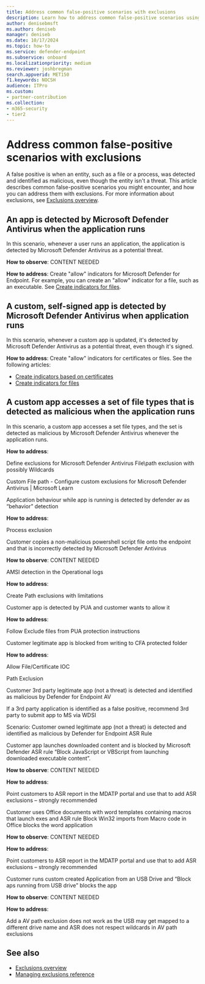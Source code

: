 ```yaml
---
title: Address common false-positive scenarios with exclusions            
description: Learn how to address common false-positive scenarios using antivirus exclusions or Defender for Endpoint indicators.            
author: denisebmsft
ms.author: deniseb
manager: deniseb 
ms.date: 10/17/2024
ms.topic: how-to
ms.service: defender-endpoint
ms.subservice: onboard
ms.localizationpriority: medium 
ms.reviewer: joshbregman
search.appverid: MET150
f1.keywords: NOCSH 
audience: ITPro
ms.custom: 
- partner-contribution
ms.collection: 
- m365-security
- tier2
---
```


# Address common false-positive scenarios with exclusions

A false positive is when an entity, such as a file or a process, was detected and identified as malicious, even though the entity isn't a threat. This article describes common false-positive scenarios you might encounter, and how you can address them with exclusions. For more information about exclusions, see [Exclusions overview](navigate-defender-endpoint-antivirus-exclusions.md).

## An app is detected by Microsoft Defender Antivirus when the application runs

In this scenario, whenever a user runs an application, the application is detected by Microsoft Defender Antivirus as a potential threat. 

**How to observe**: CONTENT NEEDED

**How to address**: Create "allow" indicators for Microsoft Defender for Endpoint. For example, you can create an "allow" indicator for a file, such as an executable. See [Create indicators for files](indicator-file.md). 

## A custom, self-signed app is detected by Microsoft Defender Antivirus when application runs 

In this scenario, whenever a custom app is updated, it's detected by Microsoft Defender Antivirus as a potential threat, even though it's signed.

**How to address**: Create "allow" indicators for certificates or files. See the following articles:

- [Create indicators based on certificates](indicator-certificates.md)
- [Create indicators for files](indicator-file.md)

## A custom app accesses a set of file types that is detected as malicious when the application runs

In this scenario, a custom app accesses a set file types, and the set is detected as malicious by Microsoft Defender Antivirus whenever the application runs. 

**How to address**: 

 Define exclusions for Microsoft Defender Antivirus  File\path exclusion with possibly Wildcards 

Custom File path - Configure custom exclusions for Microsoft Defender Antivirus | Microsoft Learn 

Application behaviour while app is running is detected by defender av as “behavior” detection 

**How to address**:

Process exclusion 

Customer copies a non-malicious powershell script file onto the endpoint and that is incorrectly detected by Microsoft Defender Antivirus  

**How to observe**: CONTENT NEEDED

AMSI detection in the Operational logs 

**How to address**:  

Create Path exclusions with limitations 

 

Customer app is detected by PUA and customer wants to allow it 

**How to address**:

Follow Exclude files from PUA protection instructions 

Customer legitimate  app is blocked from writing to CFA protected folder 

**How to address**:

Allow File/Certificate IOC 

Path Exclusion 

Customer 3rd party legitimate app (not a threat)  is detected and identified as malicious by Defender for Endpoint AV 

If a 3rd party application is identified as a false positive, recommend 3rd party to submit app to MS via WDSI 

Scenario: Customer owned legitimate app (not a threat)  is detected and identified as malicious by Defender for Endpoint ASR Rule 

Customer app launches downloaded content and is blocked  by Microsoft Defender ASR rule “Block JavaScript or VBScript from launching downloaded executable content”. 

**How to observe**: CONTENT NEEDED

**How to address**:

Point customers to ASR report in the MDATP portal and use that to add ASR exclusions – strongly recommended 

Customer uses Office documents with word templates containing macros that launch exes and ASR rule Block Win32 imports from Macro code in Office blocks the word application 

**How to observe**: CONTENT NEEDED

**How to address**:

Point customers to ASR report in the MDATP portal and use that to add ASR exclusions – strongly recommended 

Customer runs custom created Application from an USB Drive and “Block aps running from USB drive” blocks the app 

**How to observe**: CONTENT NEEDED

**How to address**:

Add a AV path exclusion does not work as the USB may get mapped to a different drive name and ASR does not respect wildcards in AV path exclusions 

## See also

- [Exclusions overview](navigate-defender-endpoint-antivirus-exclusions.md)
- [Managing exclusions reference](managing-exclusions.md)
